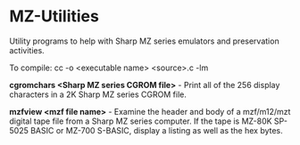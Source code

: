 # MZ-Utilities
Utility programs to help with Sharp MZ series emulators and preservation activities.

To compile: cc -o \<executable name\> \<source\>.c -lm

**cgromchars \<Sharp MZ series CGROM file\>** - Print all of the 256 display characters in a 2K Sharp MZ series CGROM file.

**mzfview \<mzf file name\>** - Examine the header and body of a mzf/m12/mzt digital tape file from a Sharp MZ series computer. If the tape is MZ-80K SP-5025 BASIC or MZ-700 S-BASIC, display a listing as well as the hex bytes.
